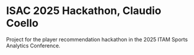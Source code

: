 # ISAC 2025 Hackathon, Claudio Coello
Project for the player recommendation hackathon in the 2025 ITAM Sports Analytics Conference.
